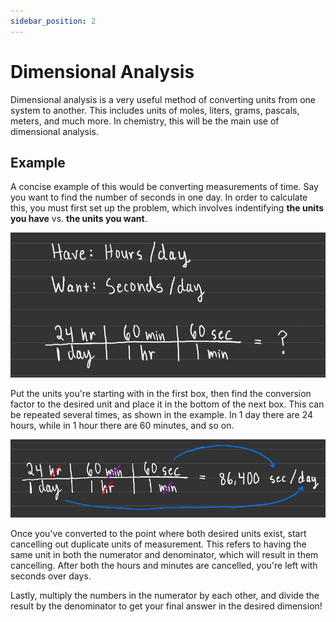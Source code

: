 ```yaml
---
sidebar_position: 2
---
```


# Dimensional Analysis

Dimensional analysis is a very useful method of converting units from one system to another. This includes units of moles, liters, grams, pascals, meters, and much more. In chemistry, this will be the main use of dimensional analysis.

## Example

A concise example of this would be converting measurements of time. Say you want to find the number of seconds in one day. In order to calculate this, you must first set up the problem, which involves indentifying **the units you have** vs. **the units you want**.

<!-- Setting up this problem involves identifying the starting dimension or units, which is feet, and the desired dimension, which in this case is kilometers. -->

![Dimensional Analysis Problem](/static/img/dimensional-analysis-setup.jpg)



Put the units you're starting with in the first box, then find the conversion factor to the desired unit and place it in the bottom of the next box. This can be repeated several times, as shown in the example. In 1 day there are 24 hours, while in 1 hour there are 60 minutes, and so on.

![Dimensional Analysis Solved](/static/img/dimensional-analysis-solved.jpg)

Once you've converted to the point where both desired units exist, start cancelling out duplicate units of measurement. This refers to having the same unit in both the numerator and denominator, which will result in them cancelling. After both the hours and minutes are cancelled, you're left with seconds over days.

Lastly, multiply the numbers in the numerator by each other, and divide the result by the denominator to get your final answer in the desired dimension!

<!-- This isn't centered, requires ${}$ for chemistry -->
<!-- ${CO2 + C -> 2CO}$ -->

<!-- Centered using $$ -->
<!-- $${CO2 + C -> 2 CO}$$ -->